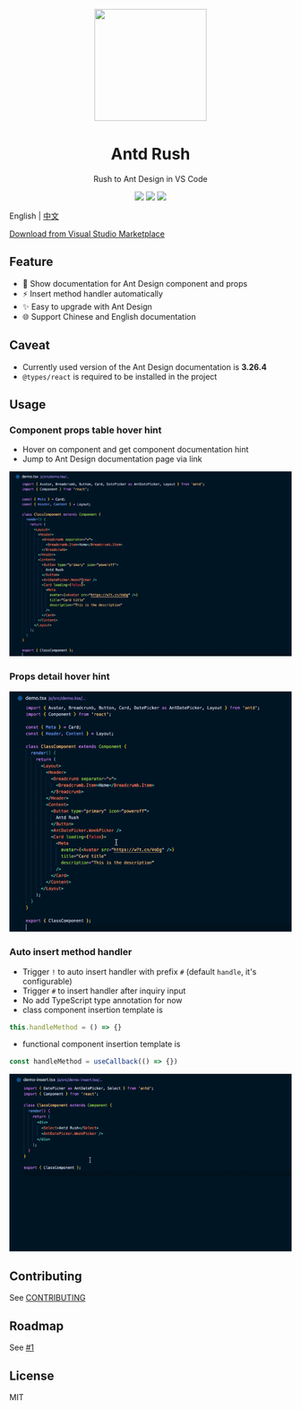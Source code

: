 <p align="center">
  <a href="https://github.com/fi3ework/vscode-antd-rush">
    <img width="200px" height="200px" src="https://user-images.githubusercontent.com/12322740/73346951-ba4dbe80-42c1-11ea-8784-5af0916ec459.png">
  </a>
</p>
<h1 align="center">Antd Rush</h1>
<div align="center">
Rush to Ant Design in VS Code

<img src="https://vsmarketplacebadge.apphb.com/version-short/fi3ework.antd-rush.svg" /> <img src="https://vsmarketplacebadge.apphb.com/installs/fi3ework.antd-rush.svg" /> <img src="https://vsmarketplacebadge.apphb.com/rating/fi3ework.antd-rush.svg" /></div>

English | [中文](./README-zh_CN.md)

[Download from Visual Studio Marketplace](https://marketplace.visualstudio.com/items?itemName=fi3ework.antd-rush)

## Feature

- 💬 Show documentation for Ant Design component and props
- ⚡️ Insert method handler automatically
- ✨ Easy to upgrade with Ant Design
- 🌐 Support Chinese and English documentation

## Caveat

- Currently used version of the Ant Design documentation is **3.26.4**
- `@types/react` is required to be installed in the project

## Usage

### Component props table hover hint

- Hover on component and get component documentation hint
- Jump to Ant Design documentation page via link

<img src="assets/hover-component.gif">

### Props detail hover hint

<img src="assets/hover-props.gif">

### Auto insert method handler

- Trigger `!` to auto insert handler with prefix `#` (default `handle`, it's configurable)
- Trigger `#` to insert handler after inquiry input
- No add TypeScript type annotation for now
- class component insertion template is

```jsx
this.handleMethod = () => {}
```

- functional component insertion template is

```jsx
const handleMethod = useCallback(() => {})
```

<img src="assets/insertion.gif">

## Contributing

See [CONTRIBUTING](https://github.com/fi3ework/vscode-antd-rush/blob/master/CONTRIBUTING.md)

## Roadmap

See [#1](https://github.com/fi3ework/vscode-antd-rush/issues/1)

## License

MIT
